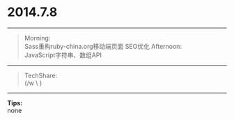 # 2014.7.8
---

> Morning:<br />
	Sass重构ruby-china.org移动端页面
	SEO优化
  Afternoon:<br />
    JavaScript字符串、数组API

---

> TechShare:<br />
	(/w \ )

---

**Tips:**<br />
none